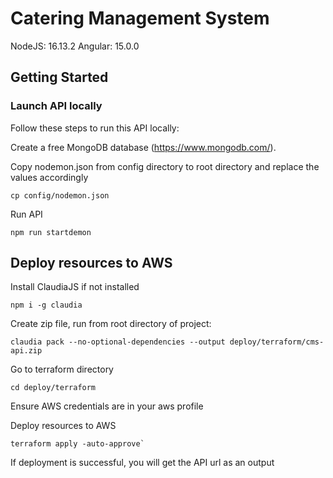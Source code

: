 # Catering Management System

NodeJS: 16.13.2
Angular: 15.0.0

## Getting Started

### Launch API locally

Follow these steps to run this API locally:

Create a free MongoDB database (https://www.mongodb.com/).

Copy nodemon.json from config directory to root directory and replace the values accordingly
```console
cp config/nodemon.json
```

Run API
```console
npm run startdemon
```

## Deploy resources to AWS

Install ClaudiaJS if not installed
```console
npm i -g claudia
```

Create zip file, run from root directory of project:
```console
claudia pack --no-optional-dependencies --output deploy/terraform/cms-api.zip
```

Go to terraform directory
```console
cd deploy/terraform
```

Ensure AWS credentials are in your aws profile

Deploy resources to AWS
```console
terraform apply -auto-approve`
```

If deployment is successful, you will get the API url as an output
